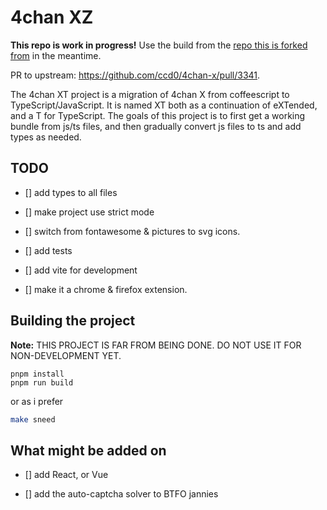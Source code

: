 # 4chan XZ

**This repo is work in progress!** Use the build from the [repo this is forked from](https://github.com/ccd0/4chan-x) in the meantime.

PR to upstream: <https://github.com/ccd0/4chan-x/pull/3341>.

The 4chan XT project is a migration of 4chan X from coffeescript to TypeScript/JavaScript. It is named XT both as a continuation of eXTended, and a T for TypeScript. The goals of this project is to first get a working bundle from js/ts files, and then gradually convert js files to ts and add types as needed.

## TODO

- [] add types to all files

- [] make project use strict mode

- [] switch from fontawesome & pictures to svg icons.

- [] add tests

- [] add vite for development

- [] make it a chrome & firefox extension.

## Building the project

**Note:** THIS PROJECT IS FAR FROM BEING DONE. DO NOT USE IT FOR NON-DEVELOPMENT YET.

```npm
pnpm install
pnpm run build
```

or as i prefer

```bash
make sneed
```

## What might be added on

- [] add React, or Vue

- [] add the auto-captcha solver to BTFO jannies
